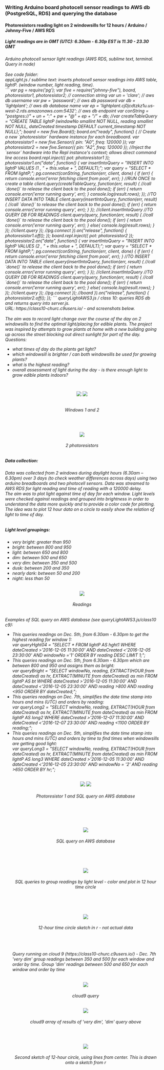<H3> Writing Arduino board photocell sensor readings to AWS db (PostgreSQL, RDS) and querying the database</H3>
<H4> Photoresistors reading light on 2 windowsills for 12 hours / Arduino / Johnny-Five / AWS RDS</H4>
<H5> Light readings are in GMT (UTC): 6.30am - 6.30p EST is 11.30 - 23.30 GMT</H5>
<H6>Arduino photocell sensor light readings (AWS RDS, sublime text, terminal. Query in node)<br>
<br>
See code folder:<br>
appLight.js / sublime text: inserts photocell sensor readings into AWS table, lightP. (window number, light reading, time).<br>
```    var pg = require('pg');
var five = require("johnny-five"), board, photoresistor1, photoresistor2;
// connection string
var un = 'clare'; // aws db username
var pw = 'password'; // aws db password
var db = 'lightplant'; // aws db database name
var ep = 'lightplant.cj0jcdtzkz1u.us-west-2.rds.amazonaws.com:5432'; // aws db endpoint
var conString = "postgres://" + un + ":" + pw + "@" + ep + "/" + db;
//var createTableQuery = "CREATE TABLE lightP (windowNo smallint NOT NULL, reading smallint NOT NULL, dateCreated timestamp DEFAULT current_timestamp NOT NULL);";
board = new five.Board();
board.on("ready", function() {
// Create a new `photoresistor` hardware instance for each breadboard.
var photoresistor1 = new five.Sensor({
pin: "A0",
freq: 120000
});
var photoresistor2 = new five.Sensor({
pin: "A2",
freq: 120000
});
//Inject the `sensor` hardware into the Repl instance's context; allows direct command line access
board.repl.inject({
pot: photoresistor1
});
photoresistor1.on("data", function() {
var insertIntoQuery = "INSERT INTO lightP VALUES (1 , " + this.value + ", DEFAULT);";
var query = "SELECT * FROM lightP;";
pg.connect(conString, function(err, client, done) {
if (err) {
return console.error('error fetching client from pool', err);
}
//RUN ONCE to create a table
client.query(createTableQuery, function(err, result) {
//call `done()` to release the client back to the pool
done();
if (err) {
return console.error('error running query', err);
}
console.log(result.rows);
});
//TO INSERT DATA INTO TABLE
client.query(insertIntoQuery, function(err, result) {
//call `done()` to release the client back to the pool
done();
if (err) {
return console.error('error running query', err);
}
}); //client.insertIntoQuery
//TO QUERY DB FOR READINGS
client.query(query, function(err, result) {
//call `done()` to release the client back to the pool
 done();
if (err) {
return console.error('error running query', err);
}
else{
console.log(result.rows);
}
}); //client.query
}); //pg.connect
}).on("release", function() {
photoresistor1.off();     
});
board.repl.inject({
pot: photoresistor2
});
photoresistor2.on("data", function() {
var insertIntoQuery = "INSERT INTO lightP VALUES (2 , " + this.value + ", DEFAULT);";
var query = "SELECT * FROM lightP;";
pg.connect(conString, function(err, client, done) {
if (err) {
return console.error('error fetching client from pool', err);
}
//TO INSERT DATA INTO TABLE
client.query(insertIntoQuery, function(err, result) {
//call `done()` to release the client back to the pool
done();
if (err) {
return console.error('error running query', err);
}
}); //client.insertIntoQuery
//TO QUERY DB FOR READINGS
client.query(query, function(err, result) {
//call `done()` to release the client back to the pool
done();
if (err) {
return console.error('error running query', err);
}
else{
console.log(result.rows);
}
}); //client.query
}); //pg.connect
}); //board
}).on("release", function() {
      photoresistor2.off();    
});
   ```
queryLightAWS3.js / class 10: queries RDS db and returns query into server.js. <br>
URL: https://class10-churc.c9users.io/ - and screenshots below. <br>
<br>
The aim was to record light change over the course of the day on 2 windowsills to find the optimal light/placing for edible plants. The project was inspired by attempts to grow plants at home with a new building going up across the street blocking out direct sunlight for part of the day.<br>
Questions:
<ul>
   <li>what times of day do the plants get light?</li>
   <li>which windowsill is brighter / can both windowsills be used for growing plants?</li>
   <li>what is the highest reading?</li>
   <li>overall assessment of light during the day - is there enough light to grow edible plants indoors?</li>
 </ul>
<br>

<p align="center", margin-bottom="0px">
<img src=https://github.com/churc/data-structures/blob/master/Final%20Assignment%202/IMG_3776window1.jpg>    <img src=https://github.com/churc/data-structures/blob/master/Final%20Assignment%202/IMG_3772window2.jpg>
<H6 align="center", margin-top="0px", border-top="0px">Windows 1 and 2</H6>
</p>
<p align="center">
<br>
<p align="center">
<img src=https://github.com/churc/data-structures/blob/master/Final%20Assignment%202/Photocell1_2_2.jpg>
<H6 H6 align="center">2 photoresistors</H6>
<H5>Data collection: </H5>
<H6>Data was collected from 2 windows during daylight hours (6.30am – 6.30pm) over 3 days (to check weather differences across days) using two arduino breadboards and two photocell sensors. Data was streamed to AWS RDS for light reading and time of reading with a 120000 delay.<br>
The aim was to plot light against time of day for each window. 
Light levels were checked against readings and grouped into brightness in order to understand the data more quickly and to provide a color code for plotting. The idea was to plot 12 hour data on a circle to easily show the relation of light to time of day.</H6>
<H5>Light level groupings:</H5>
<H6><ul>
   <li>very bright: greater than 950</li>
   <li>bright: between 800 and 950</li>
   <li>light: between 650 and 800</li>
   <li>dim: between 500 and 650</li>
   <li>very dim: between 350 and 500</li>
   <li>dusk: between  200 and 350</li>
   <li>nearly dark: between 50 and 200</li>
   <li>night: less than 50</li>
 </ul>
</H6>
</p>
<p align="center">
<img src= https://github.com/churc/data-structures/blob/master/Final%20Assignment%202/PhotocellReadings.jpg> 
<H6 align="center">Readings</H6>
</p>
<H6>Examples of SQL query on AWS database (see queryLightAWS3.js/class10 c9): <ul>
<li>This queries readings on Dec. 5th, from 6.30am - 6.30pm to get the highest reading for window 1:<br>
<i>var queryHght04 = "SELECT * FROM lightP AS hght1 WHERE dateCreated &gt;'2016-12-05 11:30:00' AND dateCreated &lt;'2016-12-05 23:30:00' AND windowNo ='1' ORDER BY reading DESC LIMIT 1;"; </i></li>
<li>This queries readings on Dec. 5th, from 6.30am - 6.30pm which are between 800 and 950 and assigns them as bright:<br>
<i>var queryBright = "SELECT windowNo, reading, EXTRACT(HOUR from dateCreated) as hr, EXTRACT(MINUTE from dateCreated) as min  FROM lightP AS bt WHERE dateCreated &gt;'2016-12-05 11:30:00' AND dateCreated &lt;'2016-12-05 23:30:00' AND reading &gt;800 AND reading &lt;950 ORDER BY dateCreated;"; </i></li>
<li>This queries readings on Dec. 7th, simplifies the date time stamp into hours and mins (UTC) and orders by reading:<br>
<i>var queryLong2 = "SELECT windowNo, reading, EXTRACT(HOUR from dateCreated) as hr, EXTRACT(MINUTE from dateCreated) as min FROM lightP AS long2 WHERE dateCreated &gt;'2016-12-07 11:30:00' AND dateCreated &lt;'2016-12-07 23:30:00' AND reading &lt;1100 ORDER BY reading;";</i>
</li>
<li>This queries readings on Dec. 5th, simplifies the date time stamp into hours and mins (UTC) and orders by time to find times when windowsills are getting good light:<br>
<i>var queryLong3 = "SELECT windowNo, reading, EXTRACT(HOUR from dateCreated) as hr, EXTRACT(MINUTE from dateCreated) as min FROM lightP AS long3 WHERE dateCreated &gt;'2016-12-05 11:30:00' AND dateCreated &lt;'2016-12-05 23:30:00' AND windowNo = '2' AND reading &gt;650 ORDER BY hr;";</i></li><br>

<p align="center">
<img src=https://github.com/churc/data-structures/blob/master/Final%20Assignment%202/Photocell1_1.jpg>    <img src= https://github.com/churc/data-structures/blob/master/Final%20Assignment%202/Screen%20Shot%202016-12-11%20at%203.31.20%20AM_query.png> 
<H6 H6 align="center">Photoresistor 1 and SQL query on AWS database</H6>
</p>
<br>
<p></p>
<br>

<p align="center">
<img src= https://github.com/churc/data-structures/blob/master/Final%20Assignment%202/Screen%20Shot%202016-12-11%20at%203.31.14%20AM_query.png>
<H6 align="center">SQL query on AWS database</H6>
</p><br><br>

<p align="center">
<img src=https://github.com/churc/data-structures/blob/master/Final%20Assignment%202/Screen%20Shot%202016-12-18%20at%2011.47.08%20PM_grpQuery.png>
<H6 align="center">SQL queries to group readings by light level - color and plot in 12 hour time circle</H6>
</p><br><br>
<p align="center">
<img src=https://github.com/churc/data-structures/blob/master/Final%20Assignment%202/Sketch.png>
<H6 align="center">12-hour time circle sketch in r - not actual data</H6>
</p><br>

<H6>Query running on cloud 9 (https://class10-churc.c9users.io/) - Dec. 7th 'very dim' group readings between 350 and 500 for each window and order by time. Group 'dim' readings between 500 and 650 for each window and order by time</H6>
<p align="center">
<img src=https://github.com/churc/data-structures/blob/master/Final%20Assignment%202/Screen%20Shot%202016-12-18%20at%2010.17.58%20PM_query.png>
<H6 align="center">cloud9 query</H6>
</p>

<p align="center">
<img src=https://github.com/churc/data-structures/blob/master/Final%20Assignment%202/Screen%20Shot%202016-12-18%20at%2010.17.21%20PM_apiQuery.png>
<H6 align="center">cloud9 array of results of 'very dim', 'dim' query above</H6>
</p><br>

<p align="center">
<img src=https://github.com/churc/data-structures/blob/master/Final%20Assignment%202/Sketch_line.jpg>
<H6 align="center">Second sketch of 12-hour circle, using lines from center. This is drawn onto a sketch from r</H6>
</p>

